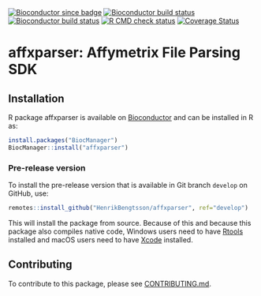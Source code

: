 

<div id="badges"><!-- pkgdown markup -->
<a href="https://bioconductor.org/packages/affxparser/"><img border="0" src="https://bioconductor.org/shields/years-in-bioc/affxparser.svg" alt="Bioconductor since badge"/></a> <a href="https://bioconductor.org/checkResults/release/bioc-LATEST/affxparser/"><img border="0" src="https://bioconductor.org/shields/build/release/bioc/affxparser.svg" alt="Bioconductor build status"/></a> <a href="https://bioconductor.org/checkResults/devel/bioc-LATEST/affxparser/"><img border="0" src="https://bioconductor.org/shields/build/devel/bioc/affxparser.svg" alt="Bioconductor build status"/></a> <a href="https://github.com/HenrikBengtsson/affxparser/actions?query=workflow%3AR-CMD-check"><img border="0" src="https://github.com/HenrikBengtsson/affxparser/actions/workflows/R-CMD-check.yaml/badge.svg?branch=develop" alt="R CMD check status"/></a>     <a href="https://app.codecov.io/gh/HenrikBengtsson/affxparser"><img border="0" src="https://codecov.io/gh/HenrikBengtsson/affxparser/branch/develop/graph/badge.svg" alt="Coverage Status"/></a> 
</div>

# affxparser: Affymetrix File Parsing SDK 


## Installation
R package affxparser is available on [Bioconductor](https://www.bioconductor.org/packages/devel/bioc/html/affxparser.html) and can be installed in R as:

```r
install.packages("BiocManager")
BiocManager::install("affxparser")
```


### Pre-release version

To install the pre-release version that is available in Git branch `develop` on GitHub, use:
```r
remotes::install_github("HenrikBengtsson/affxparser", ref="develop")
```
This will install the package from source.  Because of this and because this package also compiles native code, Windows users need to have [Rtools](https://cran.r-project.org/bin/windows/Rtools/) installed and macOS users need to have [Xcode](https://developer.apple.com/xcode/) installed.


<!-- pkgdown-drop-below -->


## Contributing

To contribute to this package, please see [CONTRIBUTING.md](CONTRIBUTING.md).

